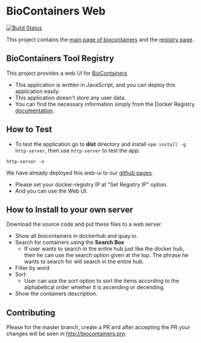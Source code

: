 BioContainers Web
==============================
[![Build Status](https://travis-ci.org/BioContainers/registry.svg?branch=master)](https://travis-ci.org/BioContainers/registry)


This project contains the [main page of biocontainers](https://biocontainers.pro) and the [registry page](https://biocontainers.pro/registry).


BioContainers Tool Registry
---------------------------------

This project provides a web UI for [BioContainers](https://biocontainers.pro)

* This application is written in JavaScript, and you can deploy this application easily.
* This application doesn't store any user data.
* You can find the necessary information simply from the Docker Registry [documentation](http://biocontainers.pro/docs/101/biocontainers-registry/).


How to Test
------------------------

- To test the application go to **dist** directory and install `npm install -g http-server`, then use `http-server` to test the app:

```
http-server -o
```

We have already deployed this web-ui to our [github pages](http://worksap-ate.github.io/docker-registry-ui/#/).

- Please set your docker-registry IP at "Set Registry IP" option. 
- And you can use the Web UI.

How to Install to your own server
--------------------------------------

Download the source code and put these files to a web server.

- Show all biocontainers in dockerhub and quay.io.
- Search for containers using the **Search Box**
    * If user wants to search in the entire hub just like the docker hub, then he can use the search option given at the top. The phrase he wants to search for will search in the entire hub.
- Filter by word
- Sort
    * User can use the sort option to sort the items according to the alphabetical order whether it is ascending or decending.
- Show the containers description.

Contributing
--------------------

Please for the master branch, create a PR and after accepting the PR your changes will be seen in http://biocontainers.pro
